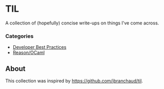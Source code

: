 # TIL

A collection of (hopefully) concise write-ups on things I've come across.

### Categories

- [Developer Best Practices](https://github.com/dylanirlbeck/til/tree/master/developer-best-practices)
- [Reason/OCaml](https://github.com/dylanirlbeck/til/tree/master/reason)

## About

This collection was inspired by https://github.com/jbranchaud/til.
